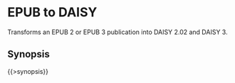 <link rel="dp2:permalink" href="http://daisy.github.io/pipeline/Get-Help/User-Guide/Scripts/epub-to-daisy/"/>
<link rev="dp2:doc" href="../src/main/resources/xml/epub-to-daisy.script.xpl"/>
<link rel="rdf:type" href="http://www.daisy.org/ns/pipeline/userdoc"/>

# EPUB to DAISY

Transforms an EPUB 2 or EPUB 3 publication into DAISY 2.02 and DAISY 3.

## Synopsis

{{>synopsis}}
